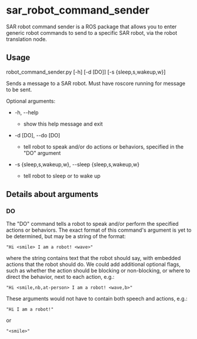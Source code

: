 # sar\_robot\_command\_sender

SAR robot command sender is a ROS package that allows you to enter generic
robot commands to send to a specific SAR robot, via the robot translation
node.

## Usage

robot\_command\_sender.py \[-h\] \[-d \[DO\]\] \[-s \{sleep,s,wakeup,w\}\] 

Sends a message to a SAR robot. Must have roscore running for message to be sent.

Optional arguments:

- -h, --help  
    - show this help message and exit

- -d \[DO\], --do \[DO\]  
    - tell robot to speak and/or do actions or behaviors, specified in the "DO" argument

- -s \{sleep,s,wakeup,w\}, --sleep \{sleep,s,wakeup,w\}  
    - tell robot to sleep or to wake up

## Details about arguments

### DO

The "DO" command tells a robot to speak and/or perform the specified actions or
behaviors. The exact format of this command's argument is yet to be determined,
but may be a string of the format:

`"Hi <smile> I am a robot! <wave>"`

where the string contains text that the robot should say, with embedded
actions that the robot should do. We could add additional optional flags,
such as whether the action should be blocking or non-blocking, or where to
direct the behavior, next to each action, e.g.:

`"Hi <smile,nb,at-person> I am a robot! <wave,b>"`

These arguments would not have to contain both speech and actions, e.g.:

`"Hi I am a robot!"`

or

`"<smile>"`

